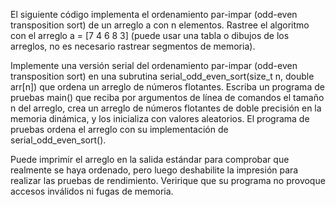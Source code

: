 El siguiente código implementa el ordenamiento par-impar (odd-even transposition sort) de un arreglo a con n elementos. Rastree el algoritmo con el arreglo a = [7 4 6 8 3] (puede usar una tabla o dibujos de los arreglos, no es necesario rastrear segmentos de memoria).

Implemente una versión serial del ordenamiento par-impar (odd-even transposition sort) en una subrutina serial_odd_even_sort(size_t n, double arr[n]) que ordena un arreglo de números flotantes. Escriba un programa de pruebas main() que reciba por argumentos de línea de comandos el tamaño n del arreglo, crea un arreglo de números flotantes de doble precisión en la memoria dinámica, y los inicializa con valores aleatorios. El programa de pruebas ordena el arreglo con su implementación de serial_odd_even_sort().

Puede imprimir el arreglo en la salida estándar para comprobar que realmente se haya ordenado, pero luego deshabilite la impresión para realizar las pruebas de rendimiento. Veririque que su programa no provoque accesos inválidos ni fugas de memoria.
